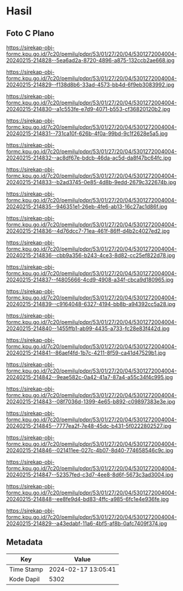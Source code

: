 # Hasil

## Foto C Plano

https://sirekap-obj-formc.kpu.go.id/7c20/pemilu/pdpr/53/01/27/20/04/5301272004004-20240215-214828--5ea6ad2a-8720-4896-a875-132ccb2ae668.jpg

https://sirekap-obj-formc.kpu.go.id/7c20/pemilu/pdpr/53/01/27/20/04/5301272004004-20240215-214829--f138d8b6-33ad-4573-bb4d-6f9eb3083992.jpg

https://sirekap-obj-formc.kpu.go.id/7c20/pemilu/pdpr/53/01/27/20/04/5301272004004-20240215-214830--a1c553fe-e7d9-4071-b553-cf36820120b2.jpg

https://sirekap-obj-formc.kpu.go.id/7c20/pemilu/pdpr/53/01/27/20/04/5301272004004-20240215-214831--731ca10f-626b-4f0a-99bd-9c1f2628e5a5.jpg

https://sirekap-obj-formc.kpu.go.id/7c20/pemilu/pdpr/53/01/27/20/04/5301272004004-20240215-214832--ac8df67e-bdcb-46da-ac5d-da8f47bc64fc.jpg

https://sirekap-obj-formc.kpu.go.id/7c20/pemilu/pdpr/53/01/27/20/04/5301272004004-20240215-214833--b2ad3745-0e85-4d8b-9edd-2679c322674b.jpg

https://sirekap-obj-formc.kpu.go.id/7c20/pemilu/pdpr/53/01/27/20/04/5301272004004-20240215-214835--946351e1-26eb-4fe6-ab13-16c27ac1d86f.jpg

https://sirekap-obj-formc.kpu.go.id/7c20/pemilu/pdpr/53/01/27/20/04/5301272004004-20240215-214836--4d76dcc7-71ea-461f-86ff-d4b2c4027ed2.jpg

https://sirekap-obj-formc.kpu.go.id/7c20/pemilu/pdpr/53/01/27/20/04/5301272004004-20240215-214836--cbb9a356-b243-4ce3-8d82-cc25ef822d78.jpg

https://sirekap-obj-formc.kpu.go.id/7c20/pemilu/pdpr/53/01/27/20/04/5301272004004-20240215-214837--f4805666-4cd9-4908-a34f-cbca9d180965.jpg

https://sirekap-obj-formc.kpu.go.id/7c20/pemilu/pdpr/53/01/27/20/04/5301272004004-20240215-214839--c9164048-6327-4194-bb8b-a94392cc5a28.jpg

https://sirekap-obj-formc.kpu.go.id/7c20/pemilu/pdpr/53/01/27/20/04/5301272004004-20240215-214840--1455ffb1-ab99-4435-a733-fc28e83f442d.jpg

https://sirekap-obj-formc.kpu.go.id/7c20/pemilu/pdpr/53/01/27/20/04/5301272004004-20240215-214841--86aef4fd-1b7c-4211-8f59-ca41d47529b1.jpg

https://sirekap-obj-formc.kpu.go.id/7c20/pemilu/pdpr/53/01/27/20/04/5301272004004-20240215-214842--9eae582c-0a42-41a7-87a4-a55c34f4c995.jpg

https://sirekap-obj-formc.kpu.go.id/7c20/pemilu/pdpr/53/01/27/20/04/5301272004004-20240215-214843--08f7036d-1399-4e65-b892-c09897383e3e.jpg

https://sirekap-obj-formc.kpu.go.id/7c20/pemilu/pdpr/53/01/27/20/04/5301272004004-20240215-214845--7777ea2f-7e48-45dc-b431-5f0222802527.jpg

https://sirekap-obj-formc.kpu.go.id/7c20/pemilu/pdpr/53/01/27/20/04/5301272004004-20240215-214846--021411ee-027c-4b07-8d40-774658546c9c.jpg

https://sirekap-obj-formc.kpu.go.id/7c20/pemilu/pdpr/53/01/27/20/04/5301272004004-20240215-214847--52357fed-c3d7-4ee8-8d6f-5673c3ad3004.jpg

https://sirekap-obj-formc.kpu.go.id/7c20/pemilu/pdpr/53/01/27/20/04/5301272004004-20240215-214848--ee8fe9d4-bd83-4ffc-a985-6fc1e4e936fe.jpg

https://sirekap-obj-formc.kpu.go.id/7c20/pemilu/pdpr/53/01/27/20/04/5301272004004-20240215-214829--a43edabf-11a6-4bf5-af8b-0afc7409f374.jpg


## Metadata

| Key        | Value               |
| ---------- | ------------------- |
| Time Stamp | 2024-02-17 13:05:41 |
| Kode Dapil | 5302                |



